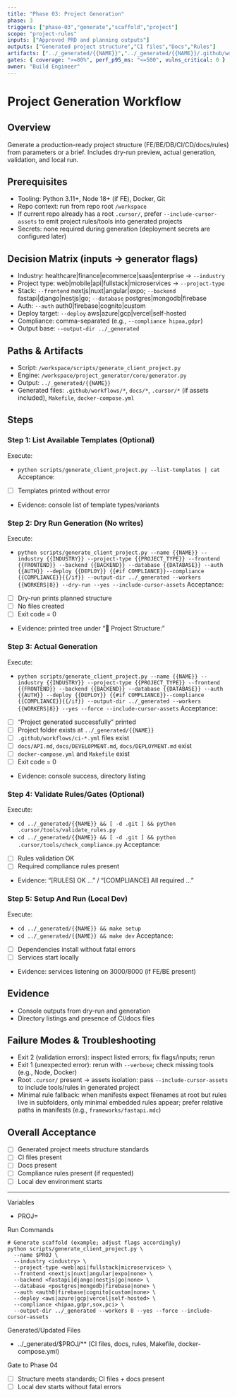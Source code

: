 ```yaml
---
title: "Phase 03: Project Generation"
phase: 3
triggers: ["phase-03","generate","scaffold","project"]
scope: "project-rules"
inputs: ["Approved PRD and planning outputs"]
outputs: ["Generated project structure","CI files","Docs","Rules"]
artifacts: ["../_generated/{{NAME}}","../_generated/{{NAME}}/.github/workflows/*"]
gates: { coverage: ">=80%", perf_p95_ms: "<=500", vulns_critical: 0 }
owner: "Build Engineer"
---
```


# Project Generation Workflow

## Overview
Generate a production-ready project structure (FE/BE/DB/CI/CD/docs/rules) from parameters or a brief. Includes dry-run preview, actual generation, validation, and local run.

## Prerequisites
- Tooling: Python 3.11+, Node 18+ (if FE), Docker, Git
- Repo context: run from repo root `/workspace`
- If current repo already has a root `.cursor/`, prefer `--include-cursor-assets` to emit project rules/tools into generated projects
- Secrets: none required during generation (deployment secrets are configured later)

## Decision Matrix (inputs → generator flags)
- Industry: healthcare|finance|ecommerce|saas|enterprise → `--industry`
- Project type: web|mobile|api|fullstack|microservices → `--project-type`
- Stack: `--frontend` nextjs|nuxt|angular|expo; `--backend` fastapi|django|nestjs|go; `--database` postgres|mongodb|firebase
- Auth: `--auth` auth0|firebase|cognito|custom
- Deploy target: `--deploy` aws|azure|gcp|vercel|self-hosted
- Compliance: comma-separated (e.g., `--compliance hipaa,gdpr`)
- Output base: `--output-dir ../_generated`

## Paths & Artifacts
- Script: `/workspace/scripts/generate_client_project.py`
- Engine: `/workspace/project_generator/core/generator.py`
- Output: `../_generated/{{NAME}}`
- Generated files: `.github/workflows/*`, `docs/*`, `.cursor/*` (if assets included), `Makefile`, `docker-compose.yml`

## Steps

### Step 1: List Available Templates (Optional)
Execute:
- `python scripts/generate_client_project.py --list-templates | cat`
Acceptance:
- [ ] Templates printed without error
- Evidence: console list of template types/variants

### Step 2: Dry Run Generation (No writes)
Execute:
- `python scripts/generate_client_project.py --name {{NAME}} --industry {{INDUSTRY}} --project-type {{PROJECT_TYPE}} --frontend {{FRONTEND}} --backend {{BACKEND}} --database {{DATABASE}} --auth {{AUTH}} --deploy {{DEPLOY}} {{#if COMPLIANCE}}--compliance {{COMPLIANCE}}{{/if}} --output-dir ../_generated --workers {{WORKERS|8}} --dry-run --yes --include-cursor-assets`
Acceptance:
- [ ] Dry-run prints planned structure
- [ ] No files created
- [ ] Exit code = 0
- Evidence: printed tree under “📁 Project Structure:”

### Step 3: Actual Generation
Execute:
- `python scripts/generate_client_project.py --name {{NAME}} --industry {{INDUSTRY}} --project-type {{PROJECT_TYPE}} --frontend {{FRONTEND}} --backend {{BACKEND}} --database {{DATABASE}} --auth {{AUTH}} --deploy {{DEPLOY}} {{#if COMPLIANCE}}--compliance {{COMPLIANCE}}{{/if}} --output-dir ../_generated --workers {{WORKERS|8}} --yes --force --include-cursor-assets`
Acceptance:
- [ ] “Project generated successfully” printed
- [ ] Project folder exists at `../_generated/{{NAME}}`
- [ ] `.github/workflows/ci-*.yml` files exist
- [ ] `docs/API.md`, `docs/DEVELOPMENT.md`, `docs/DEPLOYMENT.md` exist
- [ ] `docker-compose.yml` and `Makefile` exist
- [ ] Exit code = 0
- Evidence: console success, directory listing

### Step 4: Validate Rules/Gates (Optional)
Execute:
- `cd ../_generated/{{NAME}} && [ -d .git ] && python .cursor/tools/validate_rules.py`
- `cd ../_generated/{{NAME}} && [ -d .git ] && python .cursor/tools/check_compliance.py`
Acceptance:
- [ ] Rules validation OK
- [ ] Required compliance rules present
- Evidence: “[RULES] OK …” / “[COMPLIANCE] All required …”

### Step 5: Setup And Run (Local Dev)
Execute:
- `cd ../_generated/{{NAME}} && make setup`
- `cd ../_generated/{{NAME}} && make dev`
Acceptance:
- [ ] Dependencies install without fatal errors
- [ ] Services start locally
- Evidence: services listening on 3000/8000 (if FE/BE present)

## Evidence
- Console outputs from dry-run and generation
- Directory listings and presence of CI/docs files

## Failure Modes & Troubleshooting
- Exit 2 (validation errors): inspect listed errors; fix flags/inputs; rerun
- Exit 1 (unexpected error): rerun with `--verbose`; check missing tools (e.g., Node, Docker)
- Root `.cursor/` present → assets isolation: pass `--include-cursor-assets` to include tools/rules in generated project
- Minimal rule fallback: when manifests expect filenames at root but rules live in subfolders, only minimal embedded rules appear; prefer relative paths in manifests (e.g., `frameworks/fastapi.mdc`)

## Overall Acceptance
- [ ] Generated project meets structure standards
- [ ] CI files present
- [ ] Docs present
- [ ] Compliance rules present (if requested)
- [ ] Local dev environment starts

---

Variables
- PROJ=<project-key>

Run Commands
```
# Generate scaffold (example; adjust flags accordingly)
python scripts/generate_client_project.py \
  --name $PROJ \
  --industry <industry> \
  --project-type <web|api|fullstack|microservices> \
  --frontend <nextjs|nuxt|angular|expo|none> \
  --backend <fastapi|django|nestjs|go|none> \
  --database <postgres|mongodb|firebase|none> \
  --auth <auth0|firebase|cognito|custom|none> \
  --deploy <aws|azure|gcp|vercel|self-hosted> \
  --compliance <hipaa,gdpr,sox,pci> \
  --output-dir ../_generated --workers 8 --yes --force --include-cursor-assets
```

Generated/Updated Files
- ../_generated/$PROJ/** (CI files, docs, rules, Makefile, docker-compose.yml)

Gate to Phase 04
- [ ] Structure meets standards; CI files + docs present
- [ ] Local dev starts without fatal errors